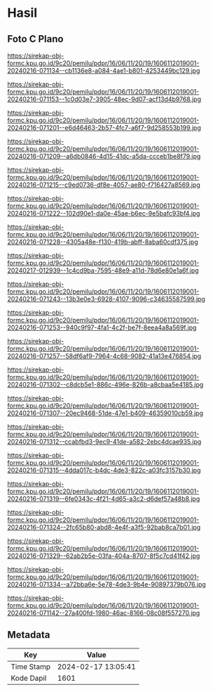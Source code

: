 # Hasil

## Foto C Plano

https://sirekap-obj-formc.kpu.go.id/9c20/pemilu/pdpr/16/06/11/20/19/1606112019001-20240216-071134--cb1136e8-a084-4ae1-b801-4253449bc129.jpg

https://sirekap-obj-formc.kpu.go.id/9c20/pemilu/pdpr/16/06/11/20/19/1606112019001-20240216-071153--1c0d03e7-3905-48ec-9d07-acf13d4b9768.jpg

https://sirekap-obj-formc.kpu.go.id/9c20/pemilu/pdpr/16/06/11/20/19/1606112019001-20240216-071201--e6d46463-2b57-4fc7-a6f7-9d258553b199.jpg

https://sirekap-obj-formc.kpu.go.id/9c20/pemilu/pdpr/16/06/11/20/19/1606112019001-20240216-071209--a6db0846-4d15-41dc-a5da-ccceb1be8f79.jpg

https://sirekap-obj-formc.kpu.go.id/9c20/pemilu/pdpr/16/06/11/20/19/1606112019001-20240216-071215--c9ed0736-df8e-4057-ae80-f716427a8569.jpg

https://sirekap-obj-formc.kpu.go.id/9c20/pemilu/pdpr/16/06/11/20/19/1606112019001-20240216-071222--102d90e1-da0e-45ae-b6ec-9e5bafc93bf4.jpg

https://sirekap-obj-formc.kpu.go.id/9c20/pemilu/pdpr/16/06/11/20/19/1606112019001-20240216-071228--4305a48e-f130-419b-abff-8aba60cdf375.jpg

https://sirekap-obj-formc.kpu.go.id/9c20/pemilu/pdpr/16/06/11/20/19/1606112019001-20240217-012939--1c4cd9ba-7595-48e9-a11d-78d6e80e1a6f.jpg

https://sirekap-obj-formc.kpu.go.id/9c20/pemilu/pdpr/16/06/11/20/19/1606112019001-20240216-071243--13b3e0e3-6928-4107-9096-c34635587599.jpg

https://sirekap-obj-formc.kpu.go.id/9c20/pemilu/pdpr/16/06/11/20/19/1606112019001-20240216-071253--940c9f97-4fa1-4c2f-be7f-8eea4a8a569f.jpg

https://sirekap-obj-formc.kpu.go.id/9c20/pemilu/pdpr/16/06/11/20/19/1606112019001-20240216-071257--58df6af9-7964-4c68-9082-41a13e476854.jpg

https://sirekap-obj-formc.kpu.go.id/9c20/pemilu/pdpr/16/06/11/20/19/1606112019001-20240216-071302--c8dcb5e1-886c-496e-826b-a8cbaa5e4185.jpg

https://sirekap-obj-formc.kpu.go.id/9c20/pemilu/pdpr/16/06/11/20/19/1606112019001-20240216-071307--20ec9468-51de-47e1-b409-46359010cb59.jpg

https://sirekap-obj-formc.kpu.go.id/9c20/pemilu/pdpr/16/06/11/20/19/1606112019001-20240216-071312--ccabfbd3-9ec9-41de-a582-2ebc4dcae935.jpg

https://sirekap-obj-formc.kpu.go.id/9c20/pemilu/pdpr/16/06/11/20/19/1606112019001-20240216-071315--4dda017c-b4dc-4de3-822c-a03fc3157b30.jpg

https://sirekap-obj-formc.kpu.go.id/9c20/pemilu/pdpr/16/06/11/20/19/1606112019001-20240216-071319--6fe0343c-4f21-4d65-a3c2-d6def57a48b8.jpg

https://sirekap-obj-formc.kpu.go.id/9c20/pemilu/pdpr/16/06/11/20/19/1606112019001-20240216-071324--2fc65b80-abd8-4e4f-a3f5-92bab8ca7b01.jpg

https://sirekap-obj-formc.kpu.go.id/9c20/pemilu/pdpr/16/06/11/20/19/1606112019001-20240216-071329--62ab2b5e-03fa-404a-8707-8f5c7cd41f42.jpg

https://sirekap-obj-formc.kpu.go.id/9c20/pemilu/pdpr/16/06/11/20/19/1606112019001-20240216-071334--a72bba6e-5e78-4de3-9b4e-90897379b076.jpg

https://sirekap-obj-formc.kpu.go.id/9c20/pemilu/pdpr/16/06/11/20/19/1606112019001-20240216-071142--27a400fd-1980-46ac-8166-08c08f557270.jpg


## Metadata

| Key        | Value               |
| ---------- | ------------------- |
| Time Stamp | 2024-02-17 13:05:41 |
| Kode Dapil | 1601                |



